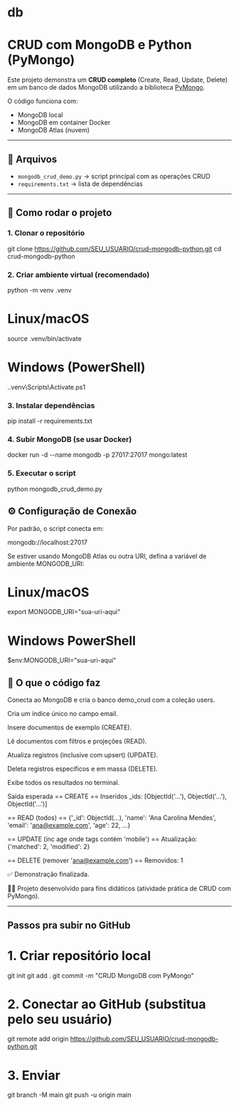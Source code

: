 # db

# CRUD com MongoDB e Python (PyMongo)

Este projeto demonstra um **CRUD completo** (Create, Read, Update, Delete) em um banco de dados MongoDB utilizando a biblioteca [PyMongo](https://pypi.org/project/pymongo/).

O código funciona com:
- MongoDB local
- MongoDB em container Docker
- MongoDB Atlas (nuvem)

---

## 📌 Arquivos

- `mongodb_crud_demo.py` → script principal com as operações CRUD
- `requirements.txt` → lista de dependências

---

## 🚀 Como rodar o projeto

### 1. Clonar o repositório

git clone https://github.com/SEU_USUARIO/crud-mongodb-python.git
cd crud-mongodb-python

### 2. Criar ambiente virtual (recomendado)

python -m venv .venv
# Linux/macOS
source .venv/bin/activate
# Windows (PowerShell)
.\.venv\Scripts\Activate.ps1

### 3. Instalar dependências

pip install -r requirements.txt

### 4. Subir MongoDB (se usar Docker)

docker run -d --name mongodb -p 27017:27017 mongo:latest

### 5. Executar o script

python mongodb_crud_demo.py

## ⚙️ Configuração de Conexão

Por padrão, o script conecta em:

mongodb://localhost:27017

Se estiver usando MongoDB Atlas ou outra URI, defina a variável de ambiente MONGODB_URI:

# Linux/macOS
export MONGODB_URI="sua-uri-aqui"

# Windows PowerShell
$env:MONGODB_URI="sua-uri-aqui"


## 📖 O que o código faz

Conecta ao MongoDB e cria o banco demo_crud com a coleção users.

Cria um índice único no campo email.

Insere documentos de exemplo (CREATE).

Lê documentos com filtros e projeções (READ).

Atualiza registros (inclusive com upsert) (UPDATE).

Deleta registros específicos e em massa (DELETE).

Exibe todos os resultados no terminal.

Saída esperada
== CREATE ==
Inseridos _ids: [ObjectId('...'), ObjectId('...'), ObjectId('...')]

== READ (todos) ==
{'_id': ObjectId(...), 'name': 'Ana Carolina Mendes', 'email': 'ana@example.com', 'age': 22, ...}

== UPDATE (inc age onde tags contém 'mobile') ==
Atualização: {'matched': 2, 'modified': 2}

== DELETE (remover 'ana@example.com') ==
Removidos: 1

✅ Demonstração finalizada.

👨‍💻 Projeto desenvolvido para fins didáticos (atividade prática de CRUD com PyMongo).


---

## Passos pra subir no GitHub

# 1. Criar repositório local
git init
git add .
git commit -m "CRUD MongoDB com PyMongo"

# 2. Conectar ao GitHub (substitua pelo seu usuário)
git remote add origin https://github.com/SEU_USUARIO/crud-mongodb-python.git

# 3. Enviar
git branch -M main
git push -u origin main
